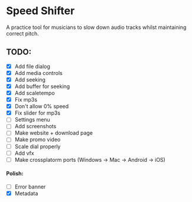 # Speed Shifter

A practice tool for musicians to slow down audio tracks whilst maintaining correct pitch.

## TODO:

- [X] Add file dialog
- [X] Add media controls
- [X] Add seeking
- [X] Add buffer for seeking
- [X] Add scaletempo
- [X] Fix mp3s
- [X] Don't allow 0% speed
- [X] Fix slider for mp3s
- [ ] Settings menu
- [ ] Add screenshots
- [ ] Make website + download page
- [ ] Make promo video
- [ ] Scale dial properly
- [ ] Add vfx
- [ ] Make crossplatorm ports (Windows -> Mac -> Android -> iOS)

#### Polish:

 - [ ] Error banner
 - [X] Metadata

